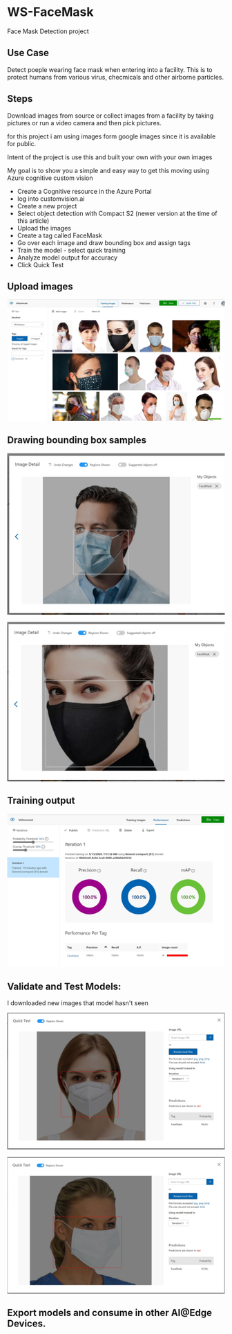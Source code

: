 # WS-FaceMask

Face Mask Detection project

## Use Case

Detect poeple wearing face mask when entering into a facility. This is to protect humans from various virus, checmicals and other airborne particles.

## Steps

Download images from source or collect images from a facility by taking pictures or run a video camera and then pick pictures.

for this project i am using images form google images since it is available for public.

Intent of the project is use this and built your own with your own images

My goal is to show you a simple and easy way to get this moving using Azure cognitive custom vision

- Create a Cognitive resource in the Azure Portal
- log into customvision.ai
- Create a new project 
- Select object detection with Compact S2 (newer version at the time of this article)
- Upload the images
- Create a tag called FaceMask
- Go over each image and draw bounding box and assign tags
- Train the model - select quick training
- Analyze model output for accuracy
- Click Quick Test 

## Upload images

![alt text](https://github.com/balakreshnan/WS-FaceMask/blob/master/images/Capture.JPG "list of images")

## Drawing bounding box samples

![alt text](https://github.com/balakreshnan/WS-FaceMask/blob/master/images/fm1.jpg "Face Mask")

![alt text](https://github.com/balakreshnan/WS-FaceMask/blob/master/images/fm2.jpg "Face Mask")

## Training output

![alt text](https://github.com/balakreshnan/WS-FaceMask/blob/master/images/output1.jpg "Training Accuracy")

## Validate and Test Models:

I downloaded new images that model hasn't seen

![alt text](https://github.com/balakreshnan/WS-FaceMask/blob/master/images/validation.jpg "Test")

![alt text](https://github.com/balakreshnan/WS-FaceMask/blob/master/images/validation1.jpg "Vaidation")

## Export models and consume in other AI@Edge Devices.